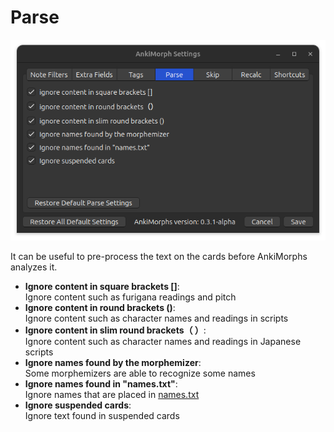 # Parse

![parse-tab.png](../../../img/parse-tab.png)

It can be useful to pre-process the text on the cards before AnkiMorphs analyzes it.


* **Ignore content in square brackets []**:  
  Ignore content such as furigana readings and pitch
* **Ignore content in round brackets ()**:  
  Ignore content such as character names and readings in scripts
* **Ignore content in slim round brackets（ ）**:  
  Ignore content such as character names and readings in Japanese scripts
* **Ignore names found by the morphemizer**:  
  Some morphemizers are able to recognize some names
* **Ignore names found in "names.txt"**:  
  Ignore names that are placed in [names.txt](../names.md)
* **Ignore suspended cards**:  
  Ignore text found in suspended cards